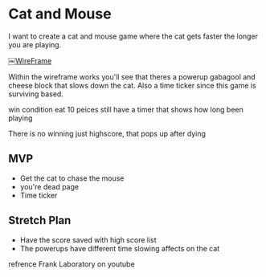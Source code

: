 # Cat and Mouse
I want to create a cat and mouse game where the cat gets faster the longer you are playing.

￼[WireFrame](https://miro.com/app/board/uXjVOLx4qdQ=/?invite_link_id=574983357630)

Within the wireframe works you'll see that theres a powerup gabagool and cheese block that slows down the cat.
Also a time ticker since this game is surviving based.

win condition eat 10 peices
still have a timer that shows how long been playing

There is no winning just highscore, that pops up after dying
## MVP
- Get the cat to chase the mouse 
- you're dead page
- Time ticker
## Stretch Plan
- Have the score saved with high score list
- The powerups have different time slowing affects on the cat

refrence Frank Laboratory on youtube